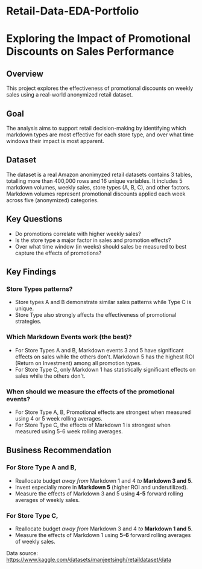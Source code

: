 # Retail-Data-EDA-Portfolio

# Exploring the Impact of Promotional Discounts on Sales Performance

## Overview
This project explores the effectiveness of promotional discounts on weekly sales using a real-world anonymized retail dataset.

## Goal
The analysis aims to support retail decision-making by identifying which markdown types are most effective for each store type, and over what time windows their impact is most apparent.

## Dataset
The dataset is a real Amazon anonimyzed retail datasets contains 3 tables, totalling more than 400,000 rows and 16 unique variables. It includes 5 markdown volumes, weekly sales, store types (A, B, C), and other factors. Markdown volumes represent promotional discounts applied each week across five (anonymized) categories.

## Key Questions
- Do promotions correlate with higher weekly sales?
- Is the store type a major factor in sales and promotion effects?
- Over what time window (in weeks) should sales be measured to best capture the effects of promotions?

## Key Findings
### Store Types patterns?
- Store types A and B demonstrate similar sales patterns while Type C is unique.
- Store Type also strongly affects the effectiveness of promotional strategies.
### Which Markdown Events work (the best)?
- For Store Types A and B, Markdown events 3 and 5 have significant effects on sales while the others don't. Markdown 5 has the highest ROI (Return on Investment) among all promotion types.
- For Store Type C, only Markdown 1 has statistically significant effects on sales while the others don't.
### When should we measure the effects of the promotional events?
- For Store Type A, B, Promotional effects are strongest when measured using 4 or 5 week rolling averages.
- For Store Type C, the effects of Markdown 1 is strongest when measured using 5-6 week rolling averages.

## Business Recommendation
### For Store Type A and B, 
- Reallocate budget *away from* Markdown 1 and 4 *to* **Markdown 3 and 5**.
- Invest especially more in **Markdown 5** (higher ROI and underutilized).
- Measure the effects of Markdown 3 and 5 using **4-5** forward rolling averages of weekly sales.
### For Store Type C, 
- Reallocate budget *away from* Markdown 3 and 4 *to* **Markdown 1 and 5**.
- Measure the effects of Markdown 1 using **5-6** forward rolling averages of weekly sales.

Data source: https://www.kaggle.com/datasets/manjeetsingh/retaildataset/data
